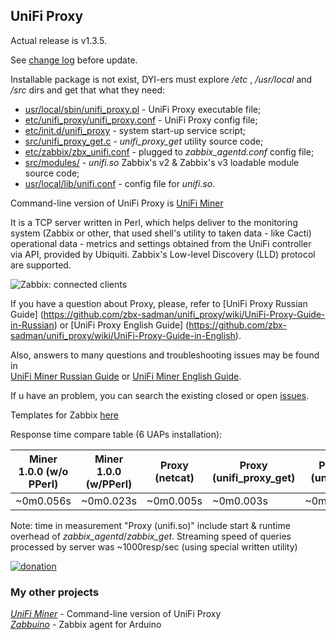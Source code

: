 ## UniFi Proxy
Actual release is v1.3.5.

See [change log](https://github.com/zbx-sadman/unifi_proxy/blob/master/ChangeLog.md) before update.

Installable package is not exist, DYI-ers must explore _/etc_ , _/usr/local_ and _/src_ dirs and get that what they need:

- [usr/local/sbin/unifi_proxy.pl](https://github.com/zbx-sadman/unifi_proxy/blob/master/usr/local/sbin/unifi_proxy.pl) - UniFi Proxy executable file;
- [etc/unifi_proxy/unifi_proxy.conf](https://github.com/zbx-sadman/unifi_proxy/blob/master/etc/unifi_proxy/unifi_proxy.conf) - UniFi Proxy config file;
- [etc/init.d/unifi_proxy](https://github.com/zbx-sadman/unifi_proxy/blob/master/etc/init.d/unifi_proxy) - system start-up service script;
- [src/unifi_proxy_get.c](https://github.com/zbx-sadman/unifi_proxy/blob/master/src/unifi_proxy_get.c) - _unifi_proxy_get_ utility source code;
- [etc/zabbix/zbx_unifi.conf](https://github.com/zbx-sadman/unifi_proxy/blob/master/etc/zabbix/zbx_unifi.conf) - plugged to _zabbix_agentd.conf_ config file;
- [src/modules/](https://github.com/zbx-sadman/unifi_proxy/blob/master/src/modules) - _unifi.so_ Zabbix's v2 & Zabbix's v3 loadable module source code;
- [usr/local/lib/unifi.conf](https://github.com/zbx-sadman/unifi_proxy/blob/master/usr/local/lib/zabbix/unifi.conf) - config file for _unifi.so_.

Command-line version of UniFi Proxy is [UniFi Miner](https://github.com/zbx-sadman/unifi_miner)

It is a TCP server written in Perl, which helps deliver to the monitoring system (Zabbix or other, that used shell's utility to taken data - like Cacti) operational data - metrics and settings obtained from the UniFi controller via API, provided by Ubiquiti. Zabbix's Low-level Discovery (LLD) protocol are supported.

![Zabbix: connected clients](http://community.ubnt.com/t5/image/serverpage/image-id/53219iB1CA79D24EFB2BEB/image-size/original)

If you have a question about Proxy, please, refer to [UniFi Proxy Russian Guide] (https://github.com/zbx-sadman/unifi_proxy/wiki/UniFi-Proxy-Guide-in-Russian) or [UniFi Proxy English Guide] (https://github.com/zbx-sadman/unifi_proxy/wiki/UniFi-Proxy-Guide-in-English).

Also, answers to many questions and troubleshooting issues may be found in  
[UniFi Miner Russian Guide](https://github.com/zbx-sadman/unifi_miner/wiki/UniFi-Miner-Guide-in-Russian) or [UniFi Miner English Guide](https://github.com/zbx-sadman/unifi_miner/wiki/UniFi-Miner-Guide-in-English).

If u have an problem, you can search the existing closed or open [issues](https://github.com/zbx-sadman/unifi_proxy/issues). 

Templates for Zabbix [here](https://github.com/zbx-sadman/unifi_proxy/tree/master/Zabbix_Templates)

Response time compare table (6 UAPs installation):

| Miner 1.0.0 (w/o PPerl) | Miner 1.0.0 (w/PPerl) | Proxy (netcat) | Proxy (unifi_proxy_get) | Proxy (unifi.so) |
|-------------------------|-----------------------|----------------|-------------------------|------------------|
| ~0m0.056s               | ~0m0.023s             | ~0m0.005s      |  ~0m0.003s              |  ~0m0.006s       |

Note: time in measurement "Proxy (unifi.so)" include start & runtime overhead of _zabbix_agentd_/_zabbix_get_. Streaming speed of queries processed by server was ~1000resp/sec (using special written utility)

[![donation](https://camo.githubusercontent.com/1d4c796d0043ba18176a68767c2ee55188d55cc1/68747470733a2f2f7777772e70617970616c6f626a656374732e636f6d2f656e5f47422f692f62746e2f62746e5f646f6e6174655f4c472e676966)](https://www.paypal.me/GrigoryP)

### My other projects
 [_UniFi Miner_](https://github.com/zbx-sadman/unifi_miner) - Command-line version of UniFi Proxy   
 [_Zabbuino_](https://github.com/zbx-sadman/zabbuino) - Zabbix agent for Arduino 
